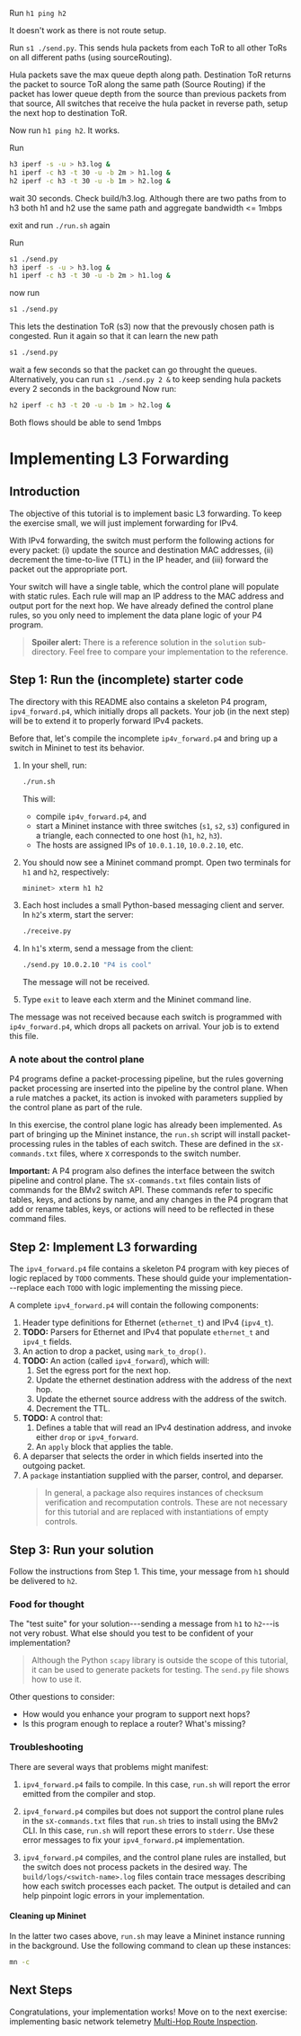 Run `h1 ping h2`

It doesn't work as there is not route setup.

Run `s1 ./send.py`. This sends hula packets from each ToR to all other ToRs
on all different paths (using sourceRouting). 

Hula packets save the max queue depth along path.
Destination ToR returns the packet to source ToR along the same path (Source Routing) 
if the packet has lower queue depth from the source than previous packets from that source, 
All switches that receive the hula packet in reverse path, setup the next hop to destination ToR.

Now run `h1 ping h2`. It works.

Run
   ```bash
h3 iperf -s -u > h3.log &
h1 iperf -c h3 -t 30 -u -b 2m > h1.log &
h2 iperf -c h3 -t 30 -u -b 1m > h2.log &
   ```

wait 30 seconds. Check build/h3.log. Although there are two paths from to h3 both h1 and h2 use the same path and aggregate bandwidth <= 1mbps

exit and run `./run.sh` again

Run
   ```bash
s1 ./send.py
h3 iperf -s -u > h3.log &
h1 iperf -c h3 -t 30 -u -b 2m > h1.log &
   ```
now run
   ```bash
s1 ./send.py
   ```
This lets the destination ToR (s3) now that the prevously chosen path is congested.
Run it again so that it can learn the new path
   ```bash
s1 ./send.py
   ```
wait a few seconds so that the packet can go throught the queues. Alternatively, you can run `s1 ./send.py 2 &` to keep sending hula packets every 2 seconds in the background
Now run:

   ```bash
h2 iperf -c h3 -t 20 -u -b 1m > h2.log &
   ```

Both flows should be able to send 1mbps


# Implementing L3 Forwarding

## Introduction

The objective of this tutorial is to implement basic L3 forwarding. To
keep the exercise small, we will just implement forwarding for IPv4.

With IPv4 forwarding, the switch must perform the following actions
for every packet: (i) update the source and destination MAC addresses,
(ii) decrement the time-to-live (TTL) in the IP header, and (iii)
forward the packet out the appropriate port.

Your switch will have a single table, which the control plane will
populate with static rules. Each rule will map an IP address to the
MAC address and output port for the next hop. We have already defined
the control plane rules, so you only need to implement the data plane
logic of your P4 program.

> **Spoiler alert:** There is a reference solution in the `solution`
> sub-directory. Feel free to compare your implementation to the reference.


## Step 1: Run the (incomplete) starter code

The directory with this README also contains a skeleton P4 program,
`ipv4_forward.p4`, which initially drops all packets.  Your job (in the next
step) will be to extend it to properly forward IPv4 packets.

Before that, let's compile the incomplete `ip4v_forward.p4` and bring up a
switch in Mininet to test its behavior.

1. In your shell, run:
   ```bash
   ./run.sh
   ```
   This will:
   * compile `ip4v_forward.p4`, and
   * start a Mininet instance with three switches (`s1`, `s2`, `s3`) configured
     in a triangle, each connected to one host (`h1`, `h2`, `h3`).
   * The hosts are assigned IPs of `10.0.1.10`, `10.0.2.10`, etc.

2. You should now see a Mininet command prompt.  Open two terminals for `h1` and `h2`, respectively:
   ```bash
   mininet> xterm h1 h2
   ```
3. Each host includes a small Python-based messaging client and server.  In `h2`'s xterm, start the server:
   ```bash
   ./receive.py
   ```
4. In `h1`'s xterm, send a message from the client:
   ```bash
   ./send.py 10.0.2.10 "P4 is cool"
   ```
   The message will not be received.
5. Type `exit` to leave each xterm and the Mininet command line.

The message was not received because each switch is programmed with
`ip4v_forward.p4`, which drops all packets on arrival.  Your job is to extend
this file.

### A note about the control plane

P4 programs define a packet-processing pipeline, but the rules governing packet
processing are inserted into the pipeline by the control plane.  When a rule
matches a packet, its action is invoked with parameters supplied by the control
plane as part of the rule.

In this exercise, the control plane logic has already been implemented.  As
part of bringing up the Mininet instance, the `run.sh` script will install
packet-processing rules in the tables of each switch.  These are defined in the
`sX-commands.txt` files, where `X` corresponds to the switch number.

**Important:** A P4 program also defines the interface between the switch
pipeline and control plane.  The `sX-commands.txt` files contain lists of
commands for the BMv2 switch API. These commands refer to specific tables,
keys, and actions by name, and any changes in the P4 program that add or rename
tables, keys, or actions will need to be reflected in these command files.

## Step 2: Implement L3 forwarding

The `ipv4_forward.p4` file contains a skeleton P4 program with key pieces of
logic replaced by `TODO` comments.  These should guide your
implementation---replace each `TODO` with logic implementing the missing piece.

A complete `ipv4_forward.p4` will contain the following components:

1. Header type definitions for Ethernet (`ethernet_t`) and IPv4 (`ipv4_t`).
2. **TODO:** Parsers for Ethernet and IPv4 that populate `ethernet_t` and `ipv4_t` fields.
3. An action to drop a packet, using `mark_to_drop()`.
4. **TODO:** An action (called `ipv4_forward`), which will:
	1. Set the egress port for the next hop. 
	2. Update the ethernet destination address with the address of the next hop. 
	3. Update the ethernet source address with the address of the switch. 
	4. Decrement the TTL.
5. **TODO:** A control that:
    1. Defines a table that will read an IPv4 destination address, and
       invoke either `drop` or `ipv4_forward`.
    1. An `apply` block that applies the table.
7. A deparser that selects the order in which fields inserted into the outgoing
   packet.
8. A `package` instantiation supplied with the parser, control, and deparser.
    > In general, a package also requires instances of checksum verification
    > and recomputation controls.  These are not necessary for this tutorial
    > and are replaced with instantiations of empty controls.

## Step 3: Run your solution

Follow the instructions from Step 1.  This time, your message from `h1` should
be delivered to `h2`.

### Food for thought

The "test suite" for your solution---sending a message from `h1` to `h2`---is
not very robust.  What else should you test to be confident of your
implementation?

> Although the Python `scapy` library is outside the scope of this tutorial,
> it can be used to generate packets for testing.  The `send.py` file shows how
> to use it.

Other questions to consider:

 - How would you enhance your program to support next hops?
 - Is this program enough to replace a router?  What's missing?

### Troubleshooting

There are several ways that problems might manifest:

1. `ipv4_forward.p4` fails to compile.  In this case, `run.sh` will report the
error emitted from the compiler and stop.

2. `ipv4_forward.p4` compiles but does not support the control plane rules in
the `sX-commands.txt` files that `run.sh` tries to install using the BMv2 CLI.
In this case, `run.sh` will report these errors to `stderr`.  Use these error
messages to fix your `ipv4_forward.p4` implementation.

3. `ipv4_forward.p4` compiles, and the control plane rules are installed, but
the switch does not process packets in the desired way.  The
`build/logs/<switch-name>.log` files contain trace messages describing how each
switch processes each packet.  The output is detailed and can help pinpoint
logic errors in your implementation.

#### Cleaning up Mininet

In the latter two cases above, `run.sh` may leave a Mininet instance running in
the background.  Use the following command to clean up these instances:

```bash
mn -c
```

## Next Steps

Congratulations, your implementation works!  Move on to the next exercise:
implementing basic network telemetry [Multi-Hop Route Inspection](../mri).
